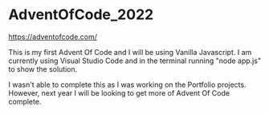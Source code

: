 # AdventOfCode_2022

https://adventofcode.com/

This is my first Advent Of Code and I will be using Vanilla Javascript.
I am currently using Visual Studio Code and in the terminal running "node app.js" to show the solution.


I wasn't able to complete this as I was working on the Portfolio projects. 
However, next year I will be looking to get more of Advent Of Code complete. 
